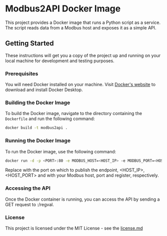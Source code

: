 # Modbus2API Docker Image

This project provides a Docker image that runs a Python script as a service. The script reads data from a Modbus host and exposes it as a simple API.

## Getting Started

These instructions will get you a copy of the project up and running on your local machine for development and testing purposes.

### Prerequisites

You will need Docker installed on your machine. Visit [Docker's website](https://www.docker.com/products/docker-desktop) to download and install Docker Desktop.

### Building the Docker Image

To build the Docker image, navigate to the directory containing the `Dockerfile` and run the following command:

```bash
docker build -t modbus2api .
```

### Running the Docker Image
To run the Docker image, use the following command:

```bash
docker run -d -p <PORT>:80 -e MODBUS_HOST=<HOST_IP> -e MODBUS_PORT=<HOST_PORT> -e MODBUS_REGISTER=<REGISTER> modbus2api
```

Replace <PORT> with the port on which to publish the endpoint, <HOST_IP>, <HOST_PORT> and <REGISTER> with your Modbus host, port and register, respectively.

### Accessing the API

Once the Docker container is running, you can access the API by sending a GET request to <your-docker-host-ip>:<PORT>/regval.

### License

This project is licensed under the MIT License - see the [license.md](/license.md)